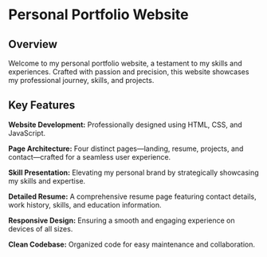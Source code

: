# Personal Portfolio Website

## Overview

Welcome to my personal portfolio website, a testament to my skills and experiences. Crafted with passion and precision, this website showcases my professional journey, skills, and projects.

## Key Features

**Website Development:** Professionally designed using HTML, CSS, and JavaScript.

**Page Architecture:** Four distinct pages—landing, resume, projects, and contact—crafted for a seamless user experience.

**Skill Presentation:** Elevating my personal brand by strategically showcasing my skills and expertise.

**Detailed Resume:** A comprehensive resume page featuring contact details, work history, skills, and education information.

**Responsive Design:** Ensuring a smooth and engaging experience on devices of all sizes.

**Clean Codebase:** Organized code for easy maintenance and collaboration.
